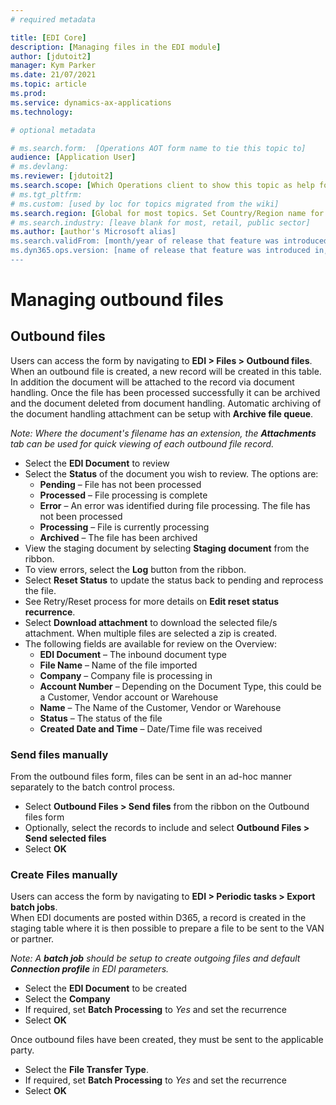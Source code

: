 ```yaml
---
# required metadata

title: [EDI Core]
description: [Managing files in the EDI module]
author: [jdutoit2]
manager: Kym Parker
ms.date: 21/07/2021
ms.topic: article
ms.prod: 
ms.service: dynamics-ax-applications
ms.technology: 

# optional metadata

# ms.search.form:  [Operations AOT form name to tie this topic to]
audience: [Application User]
# ms.devlang: 
ms.reviewer: [jdutoit2]
ms.search.scope: [Which Operations client to show this topic as help for, to be set by content strategist, see list here: https://microsoft.sharepoint.com/teams/DynDoc/_layouts/15/WopiFrame.aspx?sourcedoc={23419e1c-eb64-42e9-aa9b-79875b428718}&action=edit&wd=target%28Core%20Dynamics%20AX%20CP%20requirements%2Eone%7C4CC185C0%2DEFAA%2D42CD%2D94B9%2D8F2A45E7F61A%2FVersions%20list%20for%20docs%20topics%7CC14BE630%2D5151%2D49D6%2D8305%2D554B5084593C%2F%29]
# ms.tgt_pltfrm: 
# ms.custom: [used by loc for topics migrated from the wiki]
ms.search.region: [Global for most topics. Set Country/Region name for localizations]
# ms.search.industry: [leave blank for most, retail, public sector]
ms.author: [author's Microsoft alias]
ms.search.validFrom: [month/year of release that feature was introduced in, in format yyyy-mm-dd]
ms.dyn365.ops.version: [name of release that feature was introduced in, see list here: https://microsoft.sharepoint.com/teams/DynDoc/_layouts/15/WopiFrame.aspx?sourcedoc={23419e1c-eb64-42e9-aa9b-79875b428718}&action=edit&wd=target%28Core%20Dynamics%20AX%20CP%20requirements%2Eone%7C4CC185C0%2DEFAA%2D42CD%2D94B9%2D8F2A45E7F61A%2FVersions%20list%20for%20docs%20topics%7CC14BE630%2D5151%2D49D6%2D8305%2D554B5084593C%2F%29]
---
```


# Managing outbound files

## Outbound files
Users can access the form by navigating to **EDI > Files > Outbound files**. <br>
When an outbound file is created, a new record will be created in this table. In addition the document will be attached to the record via document handling. 
Once the file has been processed successfully it can be archived and the document deleted from document handling. 
Automatic archiving of the document handling attachment can be setup with **Archive file queue**.

*Note: Where the document's filename has an extension, the **Attachments** tab can be used for quick viewing of each outbound file record.*

- Select the **EDI Document** to review
- Select the **Status** of the document you wish to review. The options are:
  - **Pending** – File has not been processed
  - **Processed** – File processing is complete
  - **Error** – An error was identified during file processing.  The file has not been processed
  - **Processing** – File is currently processing
  - **Archived** – The file has been archived
- View the staging document by selecting **Staging document** from the ribbon.
- To view errors, select the **Log** button from the ribbon.
- Select **Reset Status** to update the status back to pending and reprocess the file.
- See Retry/Reset process for more details on **Edit reset status recurrence**.
- Select **Download attachment** to download the selected file/s attachment. When multiple files are selected a zip is created.
- The following fields are available for review on the Overview:
  - **EDI Document** – The inbound document type
  - **File Name** – Name of the file imported
  - **Company** – Company file is processing in
  - **Account Number** – Depending on the Document Type, this could be a Customer, Vendor account or Warehouse
  - **Name** – The Name of the Customer, Vendor or Warehouse
  - **Status** – The status of the file
  - **Created Date and Time** – Date/Time file was received

###	Send files manually
From the outbound files form, files can be sent in an ad-hoc manner separately to the batch control process.
- Select **Outbound Files > Send files** from the ribbon on the Outbound files form
- Optionally, select the records to include and select **Outbound Files > Send selected files**
- Select **OK**

###	Create Files manually 
Users can access the form by navigating to **EDI > Periodic tasks > Export batch jobs**. <br>
When EDI documents are posted within D365, a record is created in the staging table where it is then possible to prepare a file to be sent to the VAN or partner.

*Note: A **batch job** should be setup to create outgoing files and default **Connection profile** in EDI parameters.*
- Select the **EDI Document** to be created
- Select the **Company**
- If required, set **Batch Processing** to *Yes* and set the recurrence
- Select **OK**

Once outbound files have been created, they must be sent to the applicable party. 
- Select the **File Transfer Type**.
- If required, set **Batch Processing** to *Yes* and set the recurrence
- Select **OK**



